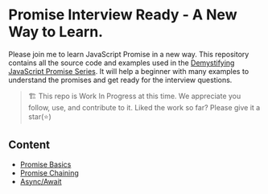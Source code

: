 # Promise Interview Ready - A New Way to Learn.

Please join me to learn JavaScript Promise in a new way. This repository contains all the source code and examples used in the [Demystifying JavaScript Promise Series](https://blog.greenroots.info/series/javascript-promises). It will help a beginner with many examples to understand the promises and get ready for the interview questions.

> 🏗️ This repo is Work In Progress at this time. We appreciate you follow, use, and contribute to it. Liked the work so far? Please give it a star(⭐)

## Content

- [Promise Basics](https://github.com/atapas/demystifying-javaScript-promise/tree/main/src/01-promise-basics)
- [Promise Chaining](https://github.com/atapas/demystifying-javaScript-promise/tree/main/src/02-promise-chain)
- [Async/Await](https://github.com/atapas/promise-interview-ready/tree/main/src/03-async-await)

